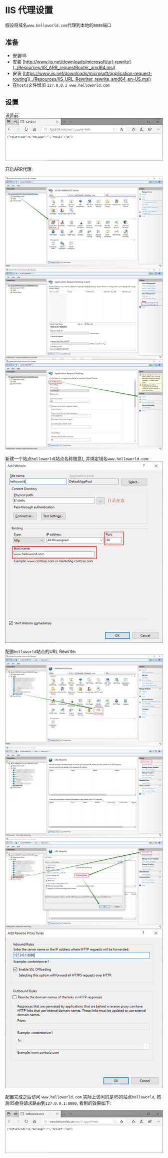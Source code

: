 # IIS 代理设置

假设将域名`www.helloworld.com`代理到本地的`8080`端口

## 准备

* 安装IIS
* 安装 [http://www.iis.net/downloads/microsoft/url-rewrite](../Resources/IIS_ARR_requestRouter_amd64.msi)
* 安装 [https://www.iis.net/downloads/microsoft/application-request-routing](../Resources/IIS_URL_Rewriter_rewrite_amd64_en-US.msi)
* 在`hosts`文件增加 `127.0.0.1 www.helloworld.com`

## 设置

设置前: 
![IIS-Proxy-Tutorial](../Resources/IIS-Proxy-Tutorial-0.png)


开启ARR代理:

![IIS-Proxy-Tutorial](../Resources/IIS-Proxy-Tutorial-1.png)
![IIS-Proxy-Tutorial](../Resources/IIS-Proxy-Tutorial-2.png)
![IIS-Proxy-Tutorial](../Resources/IIS-Proxy-Tutorial-3.png)

新建一个站点`helloworld`(站点名称随意), 并绑定域名`www.helloworld.com`:
![IIS-Proxy-Tutorial](../Resources/IIS-Proxy-Tutorial-4.png)

配置`helloworld`站点的URL Rewrite:
![IIS-Proxy-Tutorial](../Resources/IIS-Proxy-Tutorial-5.png)
![IIS-Proxy-Tutorial](../Resources/IIS-Proxy-Tutorial-6.png)
![IIS-Proxy-Tutorial](../Resources/IIS-Proxy-Tutorial-7.png)
![IIS-Proxy-Tutorial](../Resources/IIS-Proxy-Tutorial-8.png)

配置完成之后访问 `www.helloworld.com` 实际上访问的是IIS的站点`helloworld`, 然后IIS会将请求路由到`127.0.0.1:8080`, 看到的效果如下: 

![IIS-Proxy-Tutorial](../Resources/IIS-Proxy-Tutorial-9.png)